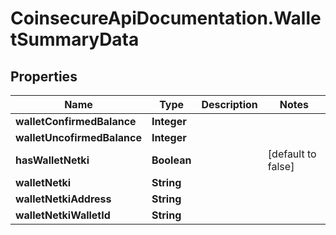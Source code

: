 # CoinsecureApiDocumentation.WalletSummaryData

## Properties
Name | Type | Description | Notes
------------ | ------------- | ------------- | -------------
**walletConfirmedBalance** | **Integer** |  | 
**walletUncofirmedBalance** | **Integer** |  | 
**hasWalletNetki** | **Boolean** |  | [default to false]
**walletNetki** | **String** |  | 
**walletNetkiAddress** | **String** |  | 
**walletNetkiWalletId** | **String** |  | 


